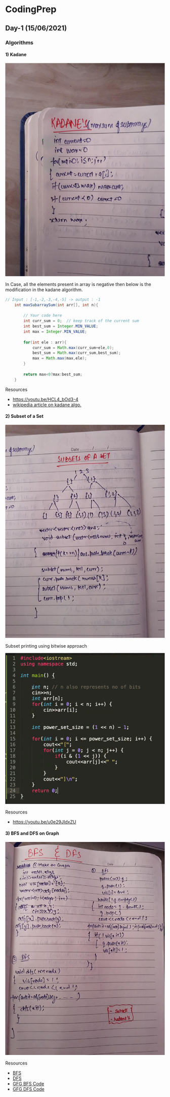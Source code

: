 # CodingPrep
## Day-1 (15/06/2021)
### Algorithms
#### 1) Kadane

![alt text](https://github.com/prateekgoelmzn/CodingPrep/blob/main/kadane_algo.jpeg)

In Case, all the elements present in array is negative then below is the modification in the kadane algorithm.
```java
// Input : [-1,-2,-3,-4,-5] -> output : -1
    int maxSubarraySum(int arr[], int n){
        
        // Your code here
        int curr_sum = 0;  // keep track of the current sum
        int best_sum = Integer.MIN_VALUE;
        int max = Integer.MIN_VALUE;
        
        for(int ele : arr){
            curr_sum = Math.max(curr_sum+ele,0);
            best_sum = Math.max(curr_sum,best_sum);
            max = Math.max(max,ele);
        }
        
        return max<0?max:best_sum;
    }
```

Resources
* https://youtu.be/HCL4_bOd3-4
* [wikipedia article on kadane algo.](https://en.wikipedia.org/wiki/Maximum_subarray_problem)

#### 2) Subset of a Set

![alt text](https://github.com/prateekgoelmzn/CodingPrep/blob/main/subsetOfSet_algo.jpeg)

Subset printing using bitwise approach

![alt text](https://github.com/prateekgoelmzn/CodingPrep/blob/main/print_all_subset_bitwise.png)

Resources
* https://youtu.be/u0e29JIdxZU
#### 3) BFS and DFS on Graph

![alt text](https://github.com/prateekgoelmzn/CodingPrep/blob/main/bfsAndDfs_algo.jpeg)

Resources
* [BFS](https://youtu.be/geOBaNYYInc)
* [DFS](https://youtu.be/GmZNp9_-imM)
* [GFG BFS Code](https://www.geeksforgeeks.org/breadth-first-search-or-bfs-for-a-graph/)
* [GFG DFS Code](https://www.geeksforgeeks.org/depth-first-search-or-dfs-for-a-graph/)
